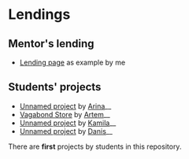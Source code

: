 # Lendings

## Mentor's lending

* [Lending page](https://eduardsuyargulov.github.io/cmit/suyargulov-lending/) as example by me 

## Students' projects

* [Unnamed project](https://eduardsuyargulov.github.io/cmit/arina/) by [Arina](https://github.com/Arinanananana00000)__
* [Vagabond Store](https://eduardsuyargulov.github.io/cmit/artem/) by [Artem](https://github.com/psyhodelic1)__
* [Unnamed project](https://eduardsuyargulov.github.io/cmit/kamila/) by [Kamila](https://github.com/Robot1357)__
* [Unnamed project](https://eduardsuyargulov.github.io/cmit/danis/) by [Danis](https://github.com/Danis379)__

There are **first** projects by students in this repository.